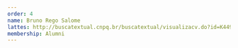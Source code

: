 ```yaml
---
order: 4
name: Bruno Rego Salome
lattes: http://buscatextual.cnpq.br/buscatextual/visualizacv.do?id=K4495301A4
membership: Alumni
---
```

